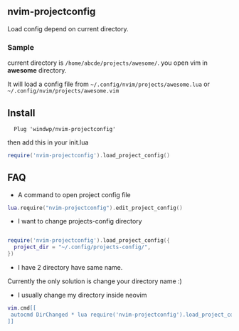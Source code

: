 ## nvim-projectconfig

Load config depend on current directory.

### Sample

current directory is `/home/abcde/projects/awesome/`.
you open vim in **awesome** directory.

It will load a config file from `~/.config/nvim/projects/awesome.lua` or `~/.config/nvim/projects/awesome.vim`

## Install
``` vim
  Plug 'windwp/nvim-projectconfig'
```
then add this in your init.lua

```lua
require('nvim-projectconfig').load_project_config()
```




## FAQ
*  A command to  open project config file

 ``` lua
lua.require("nvim-projectconfig").edit_project_config()

```

 * I want to change projects-config directory

``` lua

require('nvim-projectconfig').load_project_config({
  project_dir = "~/.config/projects-config/",
})

```
 * I have 2 directory have same name.

  Currently the only solution is change your directory name :)

 * I usually change my directory inside neovim

 ``` lua
vim.cmd[[
  autocmd DirChanged * lua require('nvim-projectconfig').load_project_config()
]]

 ```
